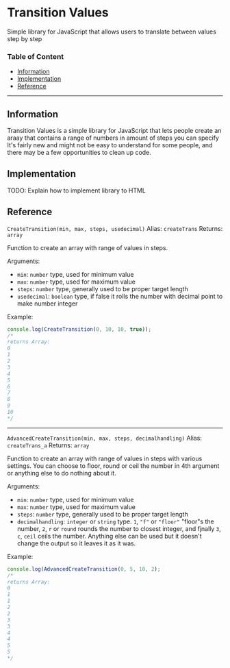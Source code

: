 # Transition Values
Simple library for JavaScript that allows users to translate between values step by step

### Table of Content
* [Information](#information)
* [Implementation](#implementation)
* [Reference](#reference)

---

## Information
Transition Values is a simple library for JavaScript that lets people create an araay that contains a range of numbers in amount of steps you can specify
It's fairly new and might not be easy to understand for some people, and there may be a few opportunities to clean up code.

## Implementation
TODO: Explain how to implement library to HTML

## Reference
`CreateTransition(min, max, steps, usedecimal)`
Alias: `createTrans`
Returns: `array`

Function to create an array with range of values in steps.

Arguments:
* `min`: `number` type, used for minimum value
* `max`: `number` type, used for maximum value
* `steps`: `number` type, generally used to be proper target length
* `usedecimal`: `boolean` type, if false it rolls the number with decimal point to make number integer

Example:
```js
console.log(CreateTransition(0, 10, 10, true));
/*
returns Array:
0
1
2
3
4
5
6
7
8
9
10
*/
```

---

`AdvancedCreateTransition(min, max, steps, decimalhandling)`
Alias: `createTrans_a`
Returns: `array`

Function to create an array with range of values in steps with various settings.
You can choose to floor, round or ceil the number in 4th argument or anything else to do nothing about it.

Arguments:
* `min`: `number` type, used for minimum value
* `max`: `number` type, used for maximum value
* `steps`: `number` type, generally used to be proper target length
* `decimalhandling`: `integer` or `string` type. `1`, `"f"` or `"floor"` "floor"s the number, `2`, `r` or `round` rounds the number to closest integer, and fjnally `3`, `c`, `ceil` ceils the number. Anything else can be used but it doesn't change the output so it leaves it as it was.

Example:
```js
console.log(AdvancedCreateTransition(0, 5, 10, 2);
/*
returns Array:
0
1
1
2
2
3
3
4
4
5
5
*/
```
